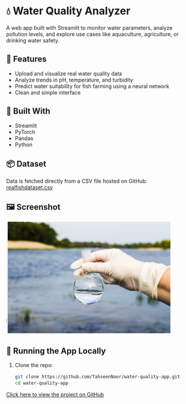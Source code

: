 # 💧 Water Quality Analyzer

A web app built with Streamlit to monitor water parameters, analyze pollution levels, and explore use cases like aquaculture, agriculture, or drinking water safety.

## 🚀 Features

- Upload and visualize real water quality data
- Analyze trends in pH, temperature, and turbidity
- Predict water suitability for fish farming using a neural network
- Clean and simple interface

## 🧠 Built With

- Streamlit
- PyTorch
- Pandas
- Python

## 📦 Dataset

Data is fetched directly from a CSV file hosted on GitHub:
[realfishdataset.csv](https://github.com/TahseenNoor/water-quality-app/blob/main/realfishdataset.csv)

## 🖼️ Screenshot

![App Screenshot](Screenshot%202025-04-20%20231221.png)

## 🧪 Running the App Locally

1. Clone the repo:

   ```bash
   git clone https://github.com/TahseenNoor/water-quality-app.git
   cd water-quality-app
[Click here to view the project on GitHub](https://github.com/TahseenNoor/water-quality-app)

